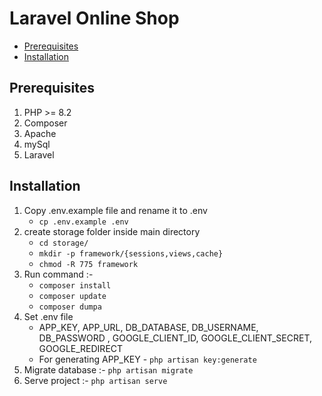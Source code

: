 # Laravel Online Shop

- [Prerequisites](#Prerequisites)
- [Installation](#Installation)

## Prerequisites
1. PHP >= 8.2
2. Composer
3. Apache
4. mySql
5. Laravel

## Installation
1. Copy .env.example file and rename it to .env
   - ```cp .env.example .env```
2. create storage folder inside main directory
   - ```cd storage/```
   - ```mkdir -p framework/{sessions,views,cache}```
   - ```chmod -R 775 framework```
3. Run command :-
   - ```composer install```
   - ```composer update```
   - ```composer dumpa```
4. Set .env file
   - APP_KEY, APP_URL, DB_DATABASE, DB_USERNAME, DB_PASSWORD , GOOGLE_CLIENT_ID, GOOGLE_CLIENT_SECRET, GOOGLE_REDIRECT
   - For generating APP_KEY - ``` php artisan key:generate ```
5. Migrate database :- ``` php artisan migrate ```
6. Serve project :- ``` php artisan serve ```
